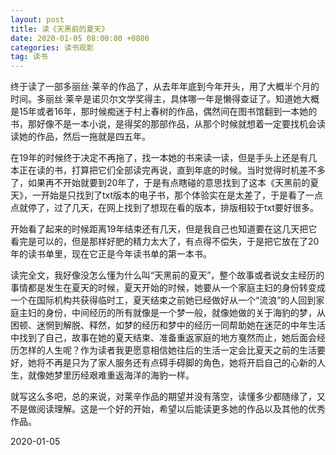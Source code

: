 ```yaml
---
layout: post
title: 读《天黑前的夏天》
date: 2020-01-05 08:00:00 +0800
categories: 读书观影
tag: 读书
---
```




终于读了一部多丽丝·莱辛的作品了，从去年年底到今年开头，用了大概半个月的时间。多丽丝·莱辛是诺贝尔文学奖得主，具体哪一年是懒得查证了。知道她大概是15年或者16年，那时候痴迷于村上春树的作品，偶然间在图书馆翻到一本她的书，那好像不是一本小说，是得奖的那部作品，从那个时候就想着一定要找机会读读她的作品，然后一拖就是四五年。

在19年的时候终于决定不再拖了，找一本她的书来读一读，但是手头上还是有几本正在读的书，打算把它们全部读完再说，直到年底的时候。当时觉得时机差不多了，如果再不开始就要到20年了，于是有点瞎碰的意思找到了这本《天黑前的夏天》，一开始是只找到了txt版本的电子书，那个体验实在是太差了，于是看了一点点就停了，过了几天，在网上找到了想现在看的版本，排版相较于txt要好很多。

开始看了起来的时候距离19年结束还有几天，但是我自己也知道要在这几天把它看完是可以的，但是那样好肥的精力太大了，有点得不偿失，于是把它放在了20年的读书单里，现在它正是今年读书单的第一本书。

读完全文，我好像没怎么懂为什么叫“天黑前的夏天”，整个故事或者说女主经历的事情都是发生在夏天的时候，夏天开始的时候，她要从一个家庭主妇的身份转变成一个在国际机构共获得临时工，夏天结束之前她已经做好从一个“流浪”的人回到家庭主妇的身份，中间经历的所有就像是一个梦一般，就像她做的关于海豹的梦，从困顿、迷惘到解脱、释然，如梦的经历和梦中的经历一同帮助她在迷茫的中年生活中找到了自己，故事在她的夏天结束、准备重返家庭的地方戛然而止，她后面会经历怎样的人生呢？作为读者我更愿意相信她往后的生活一定会比夏天之前的生活要好，她将不再是只为了家人服务还有点碍手碍脚的角色，她将开启自己的心新的人生，就像她梦里历经艰难重返海洋的海豹一样。

就写这么多吧，总的来说，对莱辛作品的期望并没有落空，读懂多少都随缘了，又不是做阅读理解。这是一个好的开始，希望以后能读更多她的作品以及其他的优秀作品。

2020-01-05